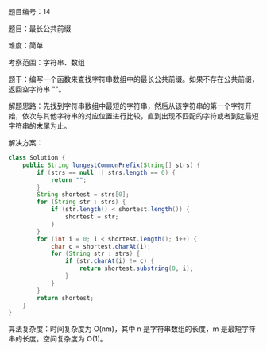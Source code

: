 题目编号：14

题目：最长公共前缀

难度：简单

考察范围：字符串、数组

题干：编写一个函数来查找字符串数组中的最长公共前缀。如果不存在公共前缀，返回空字符串 ""。

解题思路：先找到字符串数组中最短的字符串，然后从该字符串的第一个字符开始，依次与其他字符串的对应位置进行比较，直到出现不匹配的字符或者到达最短字符串的末尾为止。

解决方案：

```java
class Solution {
    public String longestCommonPrefix(String[] strs) {
        if (strs == null || strs.length == 0) {
            return "";
        }
        String shortest = strs[0];
        for (String str : strs) {
            if (str.length() < shortest.length()) {
                shortest = str;
            }
        }
        for (int i = 0; i < shortest.length(); i++) {
            char c = shortest.charAt(i);
            for (String str : strs) {
                if (str.charAt(i) != c) {
                    return shortest.substring(0, i);
                }
            }
        }
        return shortest;
    }
}
```

算法复杂度：时间复杂度为 O(nm)，其中 n 是字符串数组的长度，m 是最短字符串的长度。空间复杂度为 O(1)。
